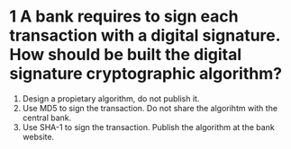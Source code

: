 # 1 A bank requires to sign each transaction with a digital signature. How should be built the digital signature cryptographic algorithm?

1. Design a propietary algorithm, do not publish it.
2. Use MD5 to sign the transaction. Do not share the algorihtm with the central bank.
3. Use SHA-1 to sign the transaction. Publish the algorithm at the bank website.